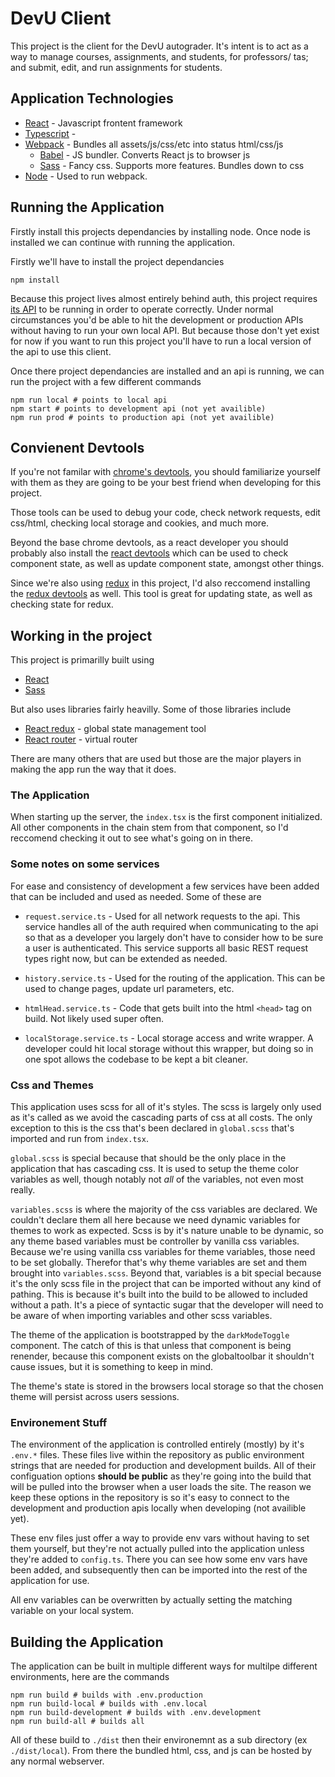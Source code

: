 # DevU Client

This project is the client for the DevU autograder. It's intent is to act as a way to manage courses, assignments, and students, for professors/ tas; and submit, edit, and run assignments for students.

## Application Technologies

- [React](https://reactjs.org/docs/getting-started.html) - Javascript frontent framework
- [Typescript](https://www.typescriptlang.org/docs/handbook/react.html) -
- [Webpack](https://webpack.js.org/) - Bundles all assets/js/css/etc into status html/css/js
  - [Babel](https://webpack.js.org/loaders/babel-loader/) - JS bundler. Converts React js to browser js
  - [Sass](https://github.com/webpack-contrib/sass-loader) - Fancy css. Supports more features. Bundles down to css
- [Node](https://nodejs.org/en/) - Used to run webpack.

## Running the Application

Firstly install this projects dependancies by installing node. Once node is installed we can continue with running the application.

Firstly we'll have to install the project dependancies

```
npm install
```

Because this project lives almost entirely behind auth, this project requires [its API](https://github.com/UBAutograding/devU-api) to be running in order to operate correctly. Under normal circumstances you'd be able to hit the development or production APIs without having to run your own local API. But because those don't yet exist for now if you want to run this project you'll have to run a local version of the api to use this client.

Once there project dependancies are installed and an api is running, we can run the project with a few different commands

```
npm run local # points to local api
npm start # points to development api (not yet availible)
npm run prod # points to production api (not yet availible)
```

## Convienent Devtools

If you're not familar with [chrome's devtools](https://developer.chrome.com/docs/devtools/), you should familiarize yourself with them as they are going to be your best friend when developing for this project.

Those tools can be used to debug your code, check network requests, edit css/html, checking local storage and cookies, and much more.

Beyond the base chrome devtools, as a react developer you should probably also install the [react devtools](https://chrome.google.com/webstore/detail/react-developer-tools/fmkadmapgofadopljbjfkapdkoienihi?hl=en) which can be used to check component state, as well as update component state, amongst other things.

Since we're also using [redux](https://react-redux.js.org/) in this project, I'd also reccomend installing the [redux devtools](https://chrome.google.com/webstore/detail/redux-devtools/lmhkpmbekcpmknklioeibfkpmmfibljd?hl=en) as well. This tool is great for updating state, as well as checking state for redux.

## Working in the project

This project is primarilly built using

- [React](https://reactjs.org/docs/getting-started.html)
- [Sass](https://github.com/webpack-contrib/sass-loader)

But also uses libraries fairly heavilly. Some of those libraries include

- [React redux](https://react-redux.js.org/api/hooks) - global state management tool
- [React router](https://reactrouter.com/web/guides/quick-start) - virtual router

There are many others that are used but those are the major players in making the app run the way that it does.

### The Application

When starting up the server, the `index.tsx` is the first component initialized. All other components in the chain stem from that component, so I'd reccomend checking it out to see what's going on in there.

### Some notes on some services

For ease and consistency of development a few services have been added that can be included and used as needed. Some of these are

- `request.service.ts` - Used for all network requests to the api. This service handles all of the auth required when communicating to the api so that as a developer you largely don't have to consider how to be sure a user is authenticated. This service supports all basic REST request types right now, but can be extended as needed.

- `history.service.ts` - Used for the routing of the application. This can be used to change pages, update url parameters, etc.

- `htmlHead.service.ts` - Code that gets built into the html `<head>` tag on build. Not likely used super often.

- `localStorage.service.ts` - Local storage access and write wrapper. A developer could hit local storage without this wrapper, but doing so in one spot allows the codebase to be kept a bit cleaner.

### Css and Themes

This application uses scss for all of it's styles. The scss is largely only used as it's called as we avoid the cascading parts of css at all costs. The only exception to this is the css that's been declared in `global.scss` that's imported and run from `index.tsx`.

`global.scss` is special because that should be the only place in the application that has cascading css. It is used to setup the theme color variables as well, though notably not _all_ of the variables, not even most really.

`variables.scss` is where the majority of the css variables are declared. We couldn't declare them all here because we need dynamic variables for themes to work as expected. Scss is by it's nature unable to be dynamic, so any theme based variables must be controller by vanilla css variables. Because we're using vanilla css variables for theme variables, those need to be set globally. Therefor that's why theme variables are set and them brought into `variables.scss`. Beyond that, variables is a bit special because it's the only scss file in the project that can be imported without any kind of pathing. This is because it's built into the build to be allowed to included without a path. It's a piece of syntactic sugar that the developer will need to be aware of when importing variables and other scss variables.

The theme of the application is bootstrapped by the `darkModeToggle` component. The catch of this is that unless that component is being renender, because this component exists on the globaltoolbar it shouldn't cause issues, but it is something to keep in mind.

The theme's state is stored in the browsers local storage so that the chosen theme will persist across users sessions.

### Environement Stuff

The environment of the application is controlled entirely (mostly) by it's `.env.*` files. These files live within the repository as public environment strings that are needed for production and development builds. All of their configuation options **should be public** as they're going into the build that will be pulled into the browser when a user loads the site. The reason we keep these options in the repository is so it's easy to connect to the development and production apis locally when developing (not availible yet).

These env files just offer a way to provide env vars without having to set them yourself, but they're not actually pulled into the application unless they're added to `config.ts`. There you can see how some env vars have been added, and subsequently then can be imported into the rest of the application for use.

All env variables can be overwritten by actually setting the matching variable on your local system.

## Building the Application

The application can be built in multiple different ways for multilpe different environments, here are the commands

```
npm run build # builds with .env.production
npm run build-local # builds with .env.local
npm run build-development # builds with .env.development
npm run build-all # builds all
```

All of these build to `./dist` then their environemnt as a sub directory (ex `./dist/local`). From there the bundled html, css, and js can be hosted by any normal webserver.
